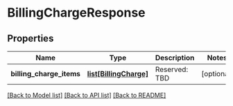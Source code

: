 # BillingChargeResponse

## Properties
Name | Type | Description | Notes
------------ | ------------- | ------------- | -------------
**billing_charge_items** | [**list[BillingCharge]**](BillingCharge.md) | Reserved: TBD | [optional] 

[[Back to Model list]](../README.md#documentation-for-models) [[Back to API list]](../README.md#documentation-for-api-endpoints) [[Back to README]](../README.md)


